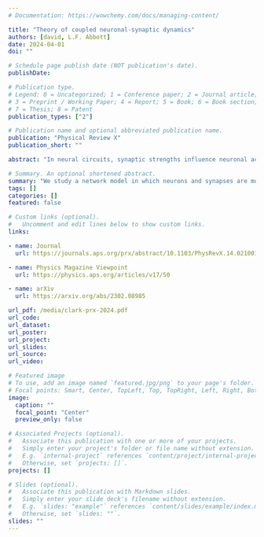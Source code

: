 ```yaml
---
# Documentation: https://wowchemy.com/docs/managing-content/

title: "Theory of coupled neuronal-synaptic dynamics"
authors: [david, L.F. Abbott]
date: 2024-04-01
doi: ""

# Schedule page publish date (NOT publication's date).
publishDate: 

# Publication type.
# Legend: 0 = Uncategorized; 1 = Conference paper; 2 = Journal article;
# 3 = Preprint / Working Paper; 4 = Report; 5 = Book; 6 = Book section;
# 7 = Thesis; 8 = Patent
publication_types: ["2"]

# Publication name and optional abbreviated publication name.
publication: "Physical Review X"
publication_short: ""

abstract: "In neural circuits, synaptic strengths influence neuronal activity by shaping network dynamics, and neuronal activity influences synaptic strengths through activity-dependent plasticity. Motivated by this fact, we study a recurrent-network model in which neuronal units and synaptic couplings are interacting dynamic variables, with couplings subject to Hebbian modification with decay around quenched random strengths. Rather than assigning a specific role to the plasticity, we use dynamical mean-field theory and other techniques to systematically characterize the neuronal-synaptic dynamics, revealing a rich phase diagram. Adding Hebbian plasticity slows activity in already chaotic networks and can induce chaos in otherwise quiescent networks. Anti-Hebbian plasticity quickens activity and produces an oscillatory component. Analysis of the Jacobian shows that Hebbian and anti-Hebbian plasticity push locally unstable modes toward the real and imaginary axes, respectively, explaining these behaviors. Both random-matrix and Lyapunov analysis show that strong Hebbian plasticity segregates network timescales into two bands, with a slow, synapse-dominated band driving the dynamics, suggesting a flipped view of the network as synapses connected by neurons. For increasing strength, Hebbian plasticity initially raises the complexity of the dynamics, measured by the maximum Lyapunov exponent and attractor dimension, but then decreases these metrics, likely due to the proliferation of stable fixed points. We compute the marginally stable spectra of such fixed points as well as their number, showing exponential growth with network size. Finally, in chaotic states with strong Hebbian plasticity, a stable fixed point of neuronal dynamics is destabilized by synaptic dynamics, allowing any neuronal state to be stored as a stable fixed point by halting the plasticity. This phase of freezable chaos offers a new mechanism for working memory."

# Summary. An optional shortened abstract.
summary: "We study a network model in which neurons and synapses are mutually coupled dynamic variables. "
tags: []
categories: []
featured: false

# Custom links (optional).
#   Uncomment and edit lines below to show custom links.
links:

- name: Journal
  url: https://journals.aps.org/prx/abstract/10.1103/PhysRevX.14.021001

- name: Physics Magazine Viewpoint
  url: https://physics.aps.org/articles/v17/50

- name: arXiv
  url: https://arxiv.org/abs/2302.08985

url_pdf: /media/clark-prx-2024.pdf
url_code: 
url_dataset:
url_poster: 
url_project:
url_slides:
url_source:
url_video:

# Featured image
# To use, add an image named `featured.jpg/png` to your page's folder. 
# Focal points: Smart, Center, TopLeft, Top, TopRight, Left, Right, BottomLeft, Bottom, BottomRight.
image:
  caption: ""
  focal_point: "Center"
  preview_only: false

# Associated Projects (optional).
#   Associate this publication with one or more of your projects.
#   Simply enter your project's folder or file name without extension.
#   E.g. `internal-project` references `content/project/internal-project/index.md`.
#   Otherwise, set `projects: []`.
projects: []

# Slides (optional).
#   Associate this publication with Markdown slides.
#   Simply enter your slide deck's filename without extension.
#   E.g. `slides: "example"` references `content/slides/example/index.md`.
#   Otherwise, set `slides: ""`.
slides: ""
---
```

